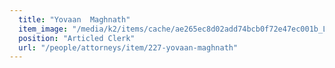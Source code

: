 ```yaml
---
  title: "Yovaan  Maghnath"
  item_image: "/media/k2/items/cache/ae265ec8d02add74bcb0f72e47ec001b_L.jpg"
  position: "Articled Clerk"
  url: "/people/attorneys/item/227-yovaan-maghnath"
---
```


